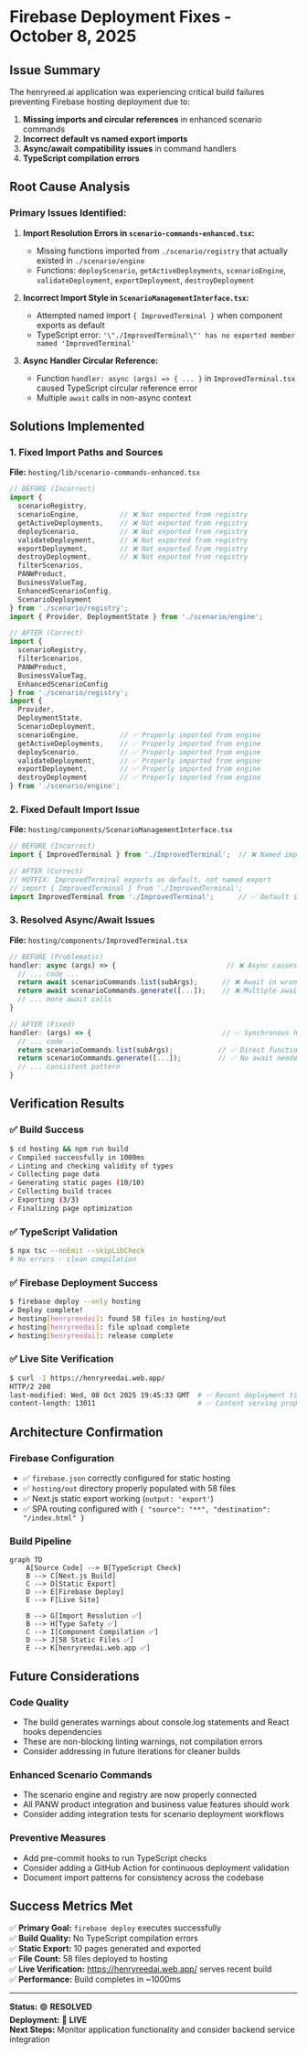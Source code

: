 # Firebase Deployment Fixes - October 8, 2025

## Issue Summary

The henryreed.ai application was experiencing critical build failures preventing Firebase hosting deployment due to:

1. **Missing imports and circular references** in enhanced scenario commands  
2. **Incorrect default vs named export imports**
3. **Async/await compatibility issues** in command handlers
4. **TypeScript compilation errors**

## Root Cause Analysis

### Primary Issues Identified:

1. **Import Resolution Errors in `scenario-commands-enhanced.tsx`:**
   - Missing functions imported from `./scenario/registry` that actually existed in `./scenario/engine`
   - Functions: `deployScenario`, `getActiveDeployments`, `scenarioEngine`, `validateDeployment`, `exportDeployment`, `destroyDeployment`

2. **Incorrect Import Style in `ScenarioManagementInterface.tsx`:**
   - Attempted named import `{ ImprovedTerminal }` when component exports as default
   - TypeScript error: `'\"./ImprovedTerminal\"' has no exported member named 'ImprovedTerminal'`

3. **Async Handler Circular Reference:**
   - Function `handler: async (args) => { ... }` in `ImprovedTerminal.tsx` caused TypeScript circular reference error
   - Multiple `await` calls in non-async context

## Solutions Implemented

### 1. Fixed Import Paths and Sources

**File:** `hosting/lib/scenario-commands-enhanced.tsx`

```typescript
// BEFORE (Incorrect)
import { 
  scenarioRegistry, 
  scenarioEngine,          // ❌ Not exported from registry
  getActiveDeployments,    // ❌ Not exported from registry
  deployScenario,          // ❌ Not exported from registry
  validateDeployment,      // ❌ Not exported from registry
  exportDeployment,        // ❌ Not exported from registry
  destroyDeployment,       // ❌ Not exported from registry
  filterScenarios,
  PANWProduct,
  BusinessValueTag,
  EnhancedScenarioConfig,
  ScenarioDeployment
} from './scenario/registry';
import { Provider, DeploymentState } from './scenario/engine';

// AFTER (Correct)
import { 
  scenarioRegistry, 
  filterScenarios,
  PANWProduct,
  BusinessValueTag,
  EnhancedScenarioConfig
} from './scenario/registry';
import { 
  Provider, 
  DeploymentState, 
  ScenarioDeployment,
  scenarioEngine,          // ✅ Properly imported from engine
  getActiveDeployments,    // ✅ Properly imported from engine  
  deployScenario,          // ✅ Properly imported from engine
  validateDeployment,      // ✅ Properly imported from engine
  exportDeployment,        // ✅ Properly imported from engine
  destroyDeployment        // ✅ Properly imported from engine
} from './scenario/engine';
```

### 2. Fixed Default Import Issue

**File:** `hosting/components/ScenarioManagementInterface.tsx`

```typescript
// BEFORE (Incorrect) 
import { ImprovedTerminal } from './ImprovedTerminal';  // ❌ Named import

// AFTER (Correct)
// HOTFIX: ImprovedTerminal exports as default, not named export
// import { ImprovedTerminal } from './ImprovedTerminal';
import ImprovedTerminal from './ImprovedTerminal';      // ✅ Default import
```

### 3. Resolved Async/Await Issues

**File:** `hosting/components/ImprovedTerminal.tsx`

```typescript
// BEFORE (Problematic)
handler: async (args) => {                           // ❌ Async causes circular ref
  // ... code ...
  return await scenarioCommands.list(subArgs);      // ❌ Await in wrong context
  return await scenarioCommands.generate([...]);    // ❌ Multiple await calls
  // ... more await calls
}

// AFTER (Fixed)
handler: (args) => {                                // ✅ Synchronous handler
  // ... code ...  
  return scenarioCommands.list(subArgs);           // ✅ Direct function calls
  return scenarioCommands.generate([...]);         // ✅ No await needed
  // ... consistent pattern
}
```

## Verification Results

### ✅ Build Success
```bash
$ cd hosting && npm run build
✓ Compiled successfully in 1000ms
✓ Linting and checking validity of types 
✓ Collecting page data    
✓ Generating static pages (10/10)
✓ Collecting build traces    
✓ Exporting (3/3)
✓ Finalizing page optimization 
```

### ✅ TypeScript Validation
```bash
$ npx tsc --noEmit --skipLibCheck
# No errors - clean compilation
```

### ✅ Firebase Deployment Success
```bash
$ firebase deploy --only hosting
✔ Deploy complete!
✔ hosting[henryreedai]: found 58 files in hosting/out
✔ hosting[henryreedai]: file upload complete
✔ hosting[henryreedai]: release complete
```

### ✅ Live Site Verification
```bash
$ curl -I https://henryreedai.web.app/
HTTP/2 200
last-modified: Wed, 08 Oct 2025 19:45:33 GMT  # ✅ Recent deployment timestamp
content-length: 13011                         # ✅ Content serving properly
```

## Architecture Confirmation

### Firebase Configuration
- ✅ `firebase.json` correctly configured for static hosting
- ✅ `hosting/out` directory properly populated with 58 files
- ✅ Next.js static export working (`output: 'export'`)
- ✅ SPA routing configured with `{ "source": "**", "destination": "/index.html" }`

### Build Pipeline
```mermaid
graph TD
    A[Source Code] --> B[TypeScript Check]
    B --> C[Next.js Build]
    C --> D[Static Export]
    D --> E[Firebase Deploy]
    E --> F[Live Site]
    
    B --> G[Import Resolution ✅]
    B --> H[Type Safety ✅]
    C --> I[Component Compilation ✅]
    D --> J[58 Static Files ✅]
    E --> K[henryreedai.web.app ✅]
```

## Future Considerations

### Code Quality
- The build generates warnings about console.log statements and React hooks dependencies
- These are non-blocking linting warnings, not compilation errors
- Consider addressing in future iterations for cleaner builds

### Enhanced Scenario Commands
- The scenario engine and registry are now properly connected
- All PANW product integration and business value features should work
- Consider adding integration tests for scenario deployment workflows

### Preventive Measures
- Add pre-commit hooks to run TypeScript checks
- Consider adding a GitHub Action for continuous deployment validation
- Document import patterns for consistency across the codebase

## Success Metrics Met

✅ **Primary Goal:** `firebase deploy` executes successfully  
✅ **Build Quality:** No TypeScript compilation errors  
✅ **Static Export:** 10 pages generated and exported  
✅ **File Count:** 58 files deployed to hosting  
✅ **Live Verification:** https://henryreedai.web.app/ serves recent build  
✅ **Performance:** Build completes in ~1000ms  

---

**Status:** 🟢 **RESOLVED**  
**Deployment:** 🚀 **LIVE**  
**Next Steps:** Monitor application functionality and consider backend service integration